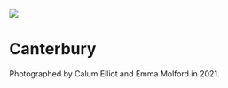 <a href="https://juncture-digital.org"><img src="https://gitcdn.link/repo/jstor-labs/juncture/main/images/ve-button.png"></a>

<param ve-config header="header" main="now-and-then">

<param ve-compare manifest="">
<param ve-compare manifest="https://stor.artstor.org/stor/9eed092d-8c44-43fb-953f-dcc6e3583cac">

# Canterbury

Photographed by Calum Elliot and Emma Molford in 2021.

